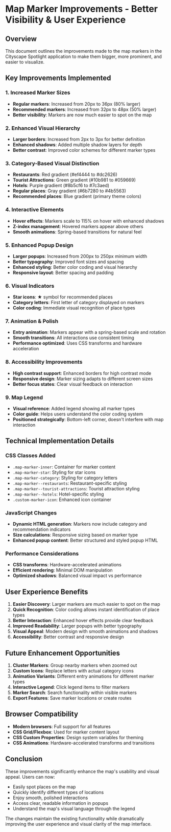 # Map Marker Improvements - Better Visibility & User Experience

## Overview

This document outlines the improvements made to the map markers in the Cityscape Spotlight application to make them bigger, more prominent, and easier to visualize.

## Key Improvements Implemented

### 1. Increased Marker Sizes

- **Regular markers**: Increased from 20px to 36px (80% larger)
- **Recommended markers**: Increased from 32px to 48px (50% larger)
- **Better visibility**: Markers are now much easier to spot on the map

### 2. Enhanced Visual Hierarchy

- **Larger borders**: Increased from 2px to 3px for better definition
- **Enhanced shadows**: Added multiple shadow layers for depth
- **Better contrast**: Improved color schemes for different marker types

### 3. Category-Based Visual Distinction

- **Restaurants**: Red gradient (#ef4444 to #dc2626)
- **Tourist Attractions**: Green gradient (#10b981 to #059669)
- **Hotels**: Purple gradient (#8b5cf6 to #7c3aed)
- **Regular places**: Gray gradient (#6b7280 to #4b5563)
- **Recommended places**: Blue gradient (primary theme colors)

### 4. Interactive Elements

- **Hover effects**: Markers scale to 115% on hover with enhanced shadows
- **Z-index management**: Hovered markers appear above others
- **Smooth animations**: Spring-based transitions for natural feel

### 5. Enhanced Popup Design

- **Larger popups**: Increased from 200px to 250px minimum width
- **Better typography**: Improved font sizes and spacing
- **Enhanced styling**: Better color coding and visual hierarchy
- **Responsive layout**: Better spacing and padding

### 6. Visual Indicators

- **Star icons**: ★ symbol for recommended places
- **Category letters**: First letter of category displayed on markers
- **Color coding**: Immediate visual recognition of place types

### 7. Animation & Polish

- **Entry animation**: Markers appear with a spring-based scale and rotation
- **Smooth transitions**: All interactions use consistent timing
- **Performance optimized**: Uses CSS transforms and hardware acceleration

### 8. Accessibility Improvements

- **High contrast support**: Enhanced borders for high contrast mode
- **Responsive design**: Marker sizing adapts to different screen sizes
- **Better focus states**: Clear visual feedback on interaction

### 9. Map Legend

- **Visual reference**: Added legend showing all marker types
- **Color guide**: Helps users understand the color coding system
- **Positioned strategically**: Bottom-left corner, doesn't interfere with map interaction

## Technical Implementation Details

### CSS Classes Added

- `.map-marker-inner`: Container for marker content
- `.map-marker-star`: Styling for star icons
- `.map-marker-category`: Styling for category letters
- `.map-marker--restaurants`: Restaurant-specific styling
- `.map-marker--tourist-attractions`: Tourist attraction styling
- `.map-marker--hotels`: Hotel-specific styling
- `.custom-marker-icon`: Enhanced icon container

### JavaScript Changes

- **Dynamic HTML generation**: Markers now include category and recommendation indicators
- **Size calculations**: Responsive sizing based on marker type
- **Enhanced popup content**: Better structured and styled popup HTML

### Performance Considerations

- **CSS transforms**: Hardware-accelerated animations
- **Efficient rendering**: Minimal DOM manipulation
- **Optimized shadows**: Balanced visual impact vs performance

## User Experience Benefits

1. **Easier Discovery**: Larger markers are much easier to spot on the map
2. **Quick Recognition**: Color coding allows instant identification of place types
3. **Better Interaction**: Enhanced hover effects provide clear feedback
4. **Improved Readability**: Larger popups with better typography
5. **Visual Appeal**: Modern design with smooth animations and shadows
6. **Accessibility**: Better contrast and responsive design

## Future Enhancement Opportunities

1. **Cluster Markers**: Group nearby markers when zoomed out
2. **Custom Icons**: Replace letters with actual category icons
3. **Animation Variants**: Different entry animations for different marker types
4. **Interactive Legend**: Click legend items to filter markers
5. **Marker Search**: Search functionality within visible markers
6. **Export Features**: Save marker locations or create routes

## Browser Compatibility

- **Modern browsers**: Full support for all features
- **CSS Grid/Flexbox**: Used for marker content layout
- **CSS Custom Properties**: Design system variables for theming
- **CSS Animations**: Hardware-accelerated transforms and transitions

## Conclusion

These improvements significantly enhance the map's usability and visual appeal. Users can now:

- Easily spot places on the map
- Quickly identify different types of locations
- Enjoy smooth, polished interactions
- Access clear, readable information in popups
- Understand the map's visual language through the legend

The changes maintain the existing functionality while dramatically improving the user experience and visual clarity of the map interface.
